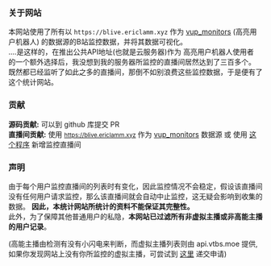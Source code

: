 

<h3 class="mb-3">关于网站</h3>

本网站使用了所有以 ``https://blive.ericlamm.xyz`` 作为 
[vup_monitors](https://github.com/eric2788/vup_monitors) (高亮用户机器人)
的数据源的B站监控数据，并将其数据可视化。<br>
....是这样的，在推出公共API地址(也就是云服务器)作为 高亮用户机器人使用者 的一个额外选择后，我没想到我的服务器所监控的直播间居然达到了三百多个。<br>
既然都已经监听了如此之多的直播间，那倒不如别浪费这些监控数据，于是便有了这个统计网站。

<h3 class="mb-3">贡献</h3>

<b>源码贡献:</b> 可以到 github 库提交 PR <br>
<b>直播间贡献:</b> 使用 <small>https://blive.ericlamm.xyz</small> 作为 [vup_monitors](https://github.com/eric2788/vup_monitors) 数据源 或 使用 [这个程序](https://github.com/eric2788/ddstats_client) 新增监控直播间

<h3 class="mb-3">声明</h3>

由于每个用户监控直播间的列表时有变化，因此监控情况不会稳定，假设该直播间没有任何用户请求监控，那么该直播间就会自动中止监控，这无疑会影响到收集的数据。
<b>因此，本统计网站所统计的资料不能保证其完整性。</b> <br>
此外，为了保障其他普通用户的私隐，<b>本网站已过滤所有非虚拟主播或非高能主播的用户记录</b>。

(高能主播由检测有没有小闪电来判断，而虚拟主播列表则由 api.vtbs.moe 提供, 如果你发现网站上没有你所监控的虚拟主播，可尝试到 [这里](https://submit.vtbs.moe) 递交申请)
